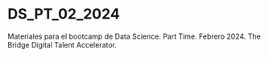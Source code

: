 # DS_PT_02_2024
Materiales para el bootcamp de Data Science. Part Time. Febrero 2024. The Bridge Digital Talent Accelerator.
